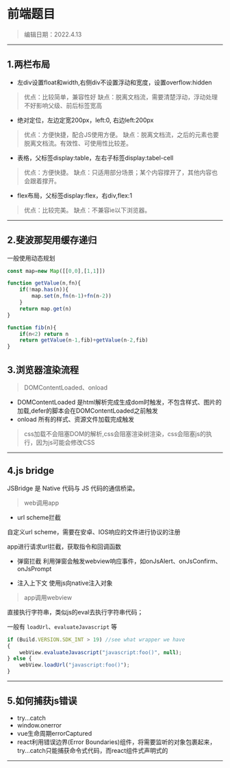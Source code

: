 # 前端题目
>编辑日期：2022.4.13
>
----------
## 1.两栏布局

- 左div设置float和width,右侧div不设置浮动和宽度，设置overflow:hidden
> 优点：比较简单，兼容性好
> 缺点：脱离文档流，需要清楚浮动，浮动处理不好影响父级、前后标签宽高

- 绝对定位，左边定宽200px，left:0, 右边left:200px
> 优点：方便快捷，配合JS使用方便。
> 缺点：脱离文档流，之后的元素也要脱离文档流。有效性、可使用性比较差。

- 表格，父标签display:table，左右子标签display:tabel-cell
> 优点：方便快捷。
> 缺点：只适用部分场景；某个内容撑开了，其他内容也会跟着撑开。

- flex布局，父标签display:flex，右div,flex:1
> 优点：比较完美。
> 缺点：不兼容ie以下浏览器。

-----
## 2.斐波那契用缓存递归
一般使用动态规划
```js
const map=new Map([[0,0],[1,1]])

function getValue(n,fn){
    if(!map.has(n)){
        map.set(n,fn(n-1)+fn(n-2))
    }
    return map.get(n)
}

function fib(n){
    if(n<2) return n
    return getValue(n-1,fib)+getValue(n-2,fib)
}


```
## 3.浏览器渲染流程
> DOMContentLoaded、onload
- DOMContentLoaded 是html解析完成生成dom时触发，不包含样式、图片的加载,defer的脚本会在DOMContentLoaded之前触发
- onload 所有的样式、资源文件加载完成触发

>css加载不会阻塞DOM的解析,css会阻塞渲染树渲染，css会阻塞js的执行，因为js可能会修改CSS
----
## 4.js bridge
JSBridge 是 Native 代码与 JS 代码的通信桥梁。

> web调用app
- url scheme拦截

自定义url scheme，需要在安卓、IOS响应的文件进行协议的注册

app进行请求url拦截，获取指令和回调函数

- 弹窗拦截
利用弹窗会触发webview响应事件，如onJsAlert、onJsConfirm、onJsPrompt

- 注入上下文
使用js向native注入对象

> app调用webview

直接执行字符串，类似js的eval去执行字符串代码；

一般有 `loadUrl`、`evaluateJavascript` 等
```js
if (Build.VERSION.SDK_INT > 19) //see what wrapper we have
{
    webView.evaluateJavascript("javascript:foo()", null);
} else {
    webView.loadUrl("javascript:foo()");
}
```
---
## 5.如何捕获js错误
- try...catch
- window.onerror
- vue生命周期errorCaptured
- react利用错误边界(Error Boundaries)组件，将需要监听的对象包裹起来，try...catch只能捕获命令式代码，而react组件式声明式的
----